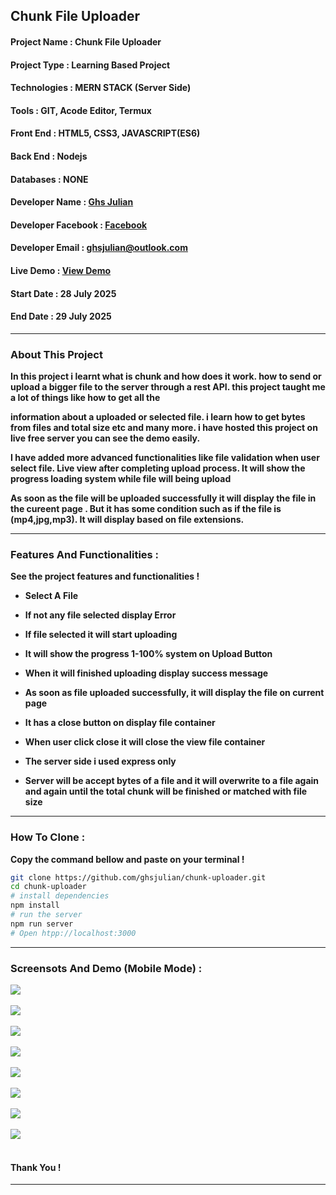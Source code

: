 ## Chunk File Uploader

#### Project Name : Chunk File Uploader

#### Project Type : Learning Based Project

#### Technologies : MERN STACK (Server Side)

#### Tools : GIT, Acode Editor, Termux

#### Front End : HTML5, CSS3, JAVASCRIPT(ES6)

#### Back End : Nodejs

#### Databases : NONE

#### Developer Name : <a href="https://ghsresume.netlify.app" target="_blank">Ghs Julian</a>

#### Developer Facebook : <a href="https://web.facebook.com/ghs.julian.85" target="_blank">Facebook</a>

#### Developer Email : <a href="email:ghsjulian@outlook.com" target="_blank"> ghsjulian@outlook.com </a>

#### Live Demo : <a href="" target="_blank">View Demo </a>

#### Start Date : 28 July 2025

#### End Date : 29 July 2025

---

### About This Project


**In this project i learnt what is chunk and how does it work. how to send or upload a bigger file to the server through a rest API. this project taught me a lot of things like how to get all the**


**information about a uploaded or selected file. i learn how to get bytes from files and total size etc and many more. i have hosted this project on live free server you can see the demo easily.**


**I have added more advanced functionalities like file validation when user select file. Live view after completing upload process. It will show the progress loading system while file will being upload**


**As soon as the file will be uploaded successfully it will display the file in the cureent page . But it has some condition such as if the file is (mp4,jpg,mp3). It will display based on file extensions.**


---

### Features And Functionalities :

**See the project features and functionalities !**

-   **Select A File**

-   **If not any file selected display Error**

-   **If file selected it will start uploading**

-   **It will show the progress 1-100% system on Upload Button**

-   **When it will finished uploading display success message**

-   **As soon as file uploaded successfully, it will display the file on current page**

-   **It has a close button on display file container**

-   **When user click close it will close the view file container**

-   **The server side i used express only**

-   **Server will be accept bytes of a file and it will overwrite to a file again and again until the total chunk will be finished or matched with file size**


---

### How To Clone :

**Copy the command bellow and paste on your terminal !**

```bash
git clone https://github.com/ghsjulian/chunk-uploader.git
cd chunk-uploader
# install dependencies
npm install
# run the server
npm run server 
# Open htpp://localhost:3000
```

---


### Screensots And Demo (Mobile Mode) :

<img src="/demo/m-1.jpg" /><br/><br/>
<img src="/demo/m-2.jpg" /><br/><br/>
<img src="/demo/m-3.jpg" /><br/><br/>
<img src="/demo/m-4.jpg" /><br/><br/>
<img src="/demo/m-5.jpg" /><br/><br/>
<img src="/demo/m-6.jpg" /><br/><br/>
<img src="/demo/m-7.jpg" /><br/><br/>
<img src="/demo/m-8.jpg" /><br/><br/>

#### Thank You !

---
